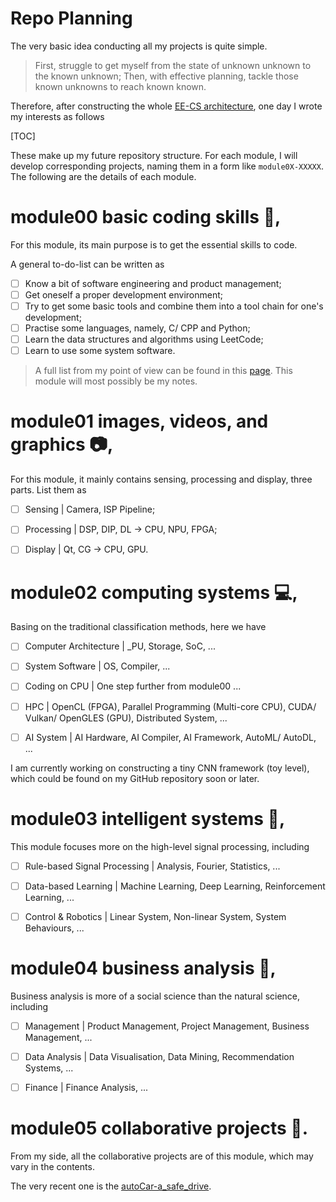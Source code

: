 # Repo Planning

The very basic idea conducting all my projects is quite simple. 

>  First, struggle to get myself from the state of unknown unknown to the known unknown;
>  Then, with effective planning, tackle those known unknowns to reach known known. 

Therefore, after constructing the whole [EE-CS architecture](), one day I wrote my interests as follows

[TOC]

These make up my future repository structure. For each module, I will develop corresponding projects, naming them in a form like `module0X-XXXXX`. The following are the details of each module.  



# module00 basic coding skills :hammer:,

For this module, its main purpose is to get the essential skills to code. 

A general to-do-list can be written as 

- [ ] Know a bit of software engineering and product management;
- [ ] Get oneself a proper development environment; 
- [ ] Try to get some basic tools and combine them into a tool chain for one's development;
- [ ] Practise some languages, namely, C/ CPP and Python; 
- [ ] Learn the data structures and algorithms using LeetCode; 
- [ ] Learn to use some system software. 

>A full list from my point of view can be found in this [page](). This module will most possibly be my notes. 



# module01 images, videos, and graphics :camera:,

For this module, it mainly contains sensing, processing and display, three parts. List them as 

- [ ] Sensing | Camera, ISP Pipeline;
- [ ] Processing | DSP, DIP, DL -> CPU, NPU, FPGA;
- [ ] Display | Qt, CG -> CPU, GPU.



# module02 computing systems :computer:,

Basing on the traditional classification methods, here we have

- [ ] Computer Architecture | _PU, Storage, SoC, ...
- [ ] System Software | OS, Compiler, ...
- [ ] Coding on CPU | One step further from module00 ...
- [ ] HPC | OpenCL (FPGA), Parallel Programming (Multi-core CPU), CUDA/ Vulkan/ OpenGLES (GPU), Distributed System, ...
- [ ] AI System | AI Hardware, AI Compiler, AI Framework, AutoML/ AutoDL, ...



I am currently working on constructing a tiny CNN framework (toy level), which could be found on my GitHub repository soon or later. 



# module03 intelligent systems :robot:,

This module focuses more on the high-level signal processing, including

- [ ] Rule-based Signal Processing | Analysis, Fourier, Statistics, ...
- [ ] Data-based Learning | Machine Learning, Deep Learning, Reinforcement Learning, ...
- [ ] Control & Robotics | Linear System, Non-linear System, System Behaviours, ...



# module04 business analysis 💸,

Business analysis is more of a social science than the natural science, including

- [ ] Management | Product Management, Project Management, Business Management, ...

- [ ] Data Analysis | Data Visualisation, Data Mining, Recommendation Systems, ...

- [ ] Finance | Finance Analysis, ...



# module05 collaborative projects :handshake:.

From my side, all the collaborative projects are of this module, which may vary in the contents. 

The very recent one is the [autoCar-a_safe_drive](https://github.com/chancezhang1275/autoCar-a_safe_drive). 

